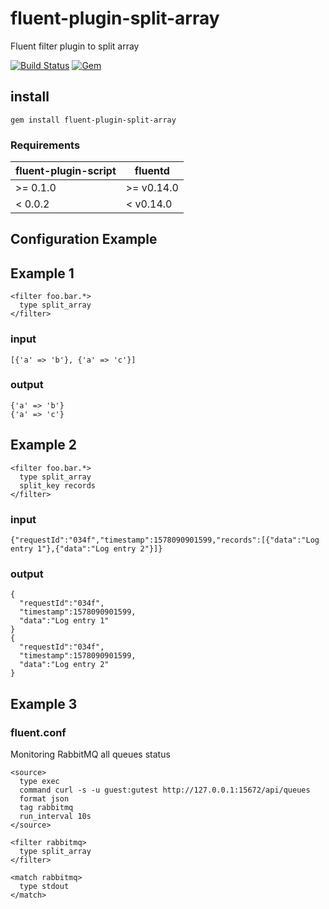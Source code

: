 # fluent-plugin-split-array

Fluent filter plugin to split array

[![Build Status](https://travis-ci.org/SNakano/fluent-plugin-split-array.svg)](https://travis-ci.org/SNakano/fluent-plugin-split-array)
[![Gem](https://img.shields.io/gem/dt/fluent-plugin-split-array.svg)](https://rubygems.org/gems/fluent-plugin-split-array)


## install

```
gem install fluent-plugin-split-array
```

### Requirements

| fluent-plugin-script | fluentd    |
|----------------------|------------|
| >= 0.1.0             | >= v0.14.0 |
| <  0.0.2             | <  v0.14.0 |

## Configuration Example

## Example 1

```
<filter foo.bar.*>
  type split_array
</filter>
```

### input

```
[{'a' => 'b'}, {'a' => 'c'}]
```

### output

```
{'a' => 'b'}
{'a' => 'c'}
```

## Example 2

```
<filter foo.bar.*>
  type split_array
  split_key records
</filter>
```

### input

```
{"requestId":"034f","timestamp":1578090901599,"records":[{"data":"Log entry 1"},{"data":"Log entry 2"}]}
```

### output

```
{
  "requestId":"034f",
  "timestamp":1578090901599,
  "data":"Log entry 1"
}
{
  "requestId":"034f",
  "timestamp":1578090901599,
  "data":"Log entry 2"
}
```

## Example 3

### fluent.conf

Monitoring RabbitMQ all queues status
```
<source>
  type exec
  command curl -s -u guest:gutest http://127.0.0.1:15672/api/queues
  format json
  tag rabbitmq
  run_interval 10s
</source>

<filter rabbitmq>
  type split_array
</filter>

<match rabbitmq>
  type stdout
</match>
```
